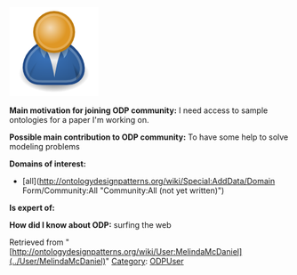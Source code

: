 [![Image:ODPUser.png](../images/a/a6/ODPUser.png)](../Image/ODPUser.png "Image:ODPUser.png")




  





__Main motivation for joining ODP community:__ I need access to sample ontologies for a paper I'm working on.


__Possible main contribution to ODP community:__ To have some help to solve modeling problems


__Domains of interest:__



* [all](http://ontologydesignpatterns.org/wiki/Special:AddData/Domain Form/Community:All "Community:All (not yet written)")


__Is expert of:__


  

__How did I know about ODP:__ surfing the web






Retrieved from "[http://ontologydesignpatterns.org/wiki/User:MelindaMcDaniel](../User/MelindaMcDaniel)"
 [Category](http://ontologydesignpatterns.org/wiki/Special:Categories "Special:Categories"): [ODPUser](../Category/ODPUser "Category:ODPUser")